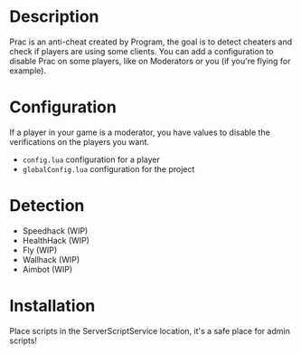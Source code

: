# Description

Prac is an anti-cheat created by Program, the goal is to detect cheaters and check if players are using some clients.
You can add a configuration to disable Prac on some players, like on Moderators or you (if you're flying for example).

# Configuration

If a player in your game is a moderator, you have values to disable the verifications on the players you want.

- `config.lua` configuration for a player
- `globalConfig.lua` configuration for the project

# Detection

- Speedhack (WIP)
- HealthHack (WIP)
- Fly (WIP)
- Wallhack (WIP)
- Aimbot (WIP)

# Installation

Place scripts in the ServerScriptService location, it's a safe place for admin scripts!